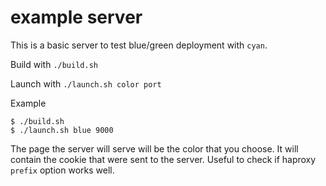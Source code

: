 example server
==============

This is a basic server to test blue/green deployment with `cyan`.

Build with `./build.sh`

Launch with `./launch.sh color port`

Example

```
$ ./build.sh
$ ./launch.sh blue 9000
```

The page the server will serve will be the color
that you choose. It will contain the cookie that were sent
to the server. Useful to check if haproxy `prefix` option
works well.
